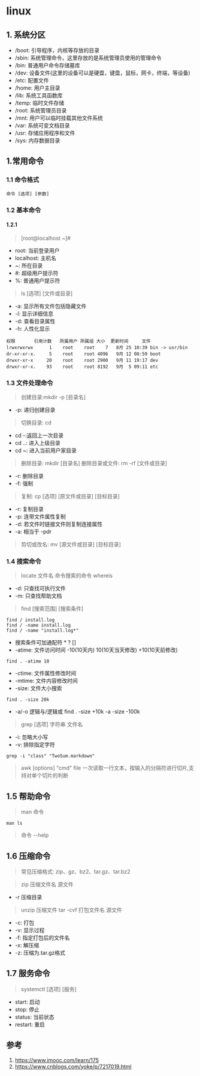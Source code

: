 # linux
## 1. 系统分区
* /boot: 引导程序，内核等存放的目录
* /sbin: 系统管理命令，这里存放的是系统管理员使用的管理命令
* /bin: 普通用户命令存储墓库
* /dev: 设备文件(这里的设备可以是硬盘，键盘，鼠标，网卡，终端，等设备)
* /etc: 配置文件
* /home: 用户主目录
* /lib: 系统工具函数库
* /temp: 临时文件存储
* /root: 系统管理员目录
* /mnt: 用户可以临时挂载其他文件系统
* /var: 系统可变文档目录
* /usr: 存储应用程序和文件
* /sys: 内存数据目录
## 1.常用命令
### 1.1 命令格式
```
命令 [选项] [参数]
```
### 1.2 基本命令
#### 1.2.1
>  [root@localhost ~]#
* root: 当前登录用户
* localhost: 主机名
* ~: 所在目录
* #: 超级用户提示符
* %: 普通用户提示符

> ls [选项] [文件或目录]
* -a: 显示所有文件包括隐藏文件
* -l: 显示详细信息
* -d: 查看目录属性
* -h: 人性化显示
```
权限       引用计数   所属用户 所属组 大小  更新时间     文件
lrwxrwxrwx      1    root    root    7   8月 25 10:39 bin -> usr/bin
dr-xr-xr-x.     5    root    root 4096   9月 12 08:59 boot
drwxr-xr-x     20    root    root 2900   9月 11 19:17 dev
drwxr-xr-x.    93    root    root 8192   9月  5 09:11 etc
```
### 1.3 文件处理命令

> 创建目录:mkdir -p [目录名]
* -p: 递归创建目录
> 切换目录: cd
* cd -:返回上一次目录
* cd ..: 进入上级目录
* cd ~: 进入当前用户家目录

> 删除目录: mkdir [目录名]
> 删除目录或文件: rm -rf [文件或目录]
* -r: 删除目录
* -f: 强制

> 复制: cp [选项] [原文件或目录] [目标目录]
* -r: 复制目录
* -p: 连带文件属性复制
* -d: 若文件时链接文件则复制连接属性
* -a: 相当于 -pdr

> 剪切或改名: mv [源文件或目录] [目标目录]
### 1.4 搜索命令

> locate 文件名
> 命令搜索的命令 whereis
* -d: 只查找可执行文件
* -m: 只查找帮助文档

> find [搜索范围] [搜索条件]
```
find / install.log
find / -name install.log
find / -name "install.log*"
```
* 搜索条件可加通配符 * ? []
* -atime: 文件访问时间 -10(10天内) 10(10天当天修改) +10(10天前修改)
```
find . -atime 10
```
* -ctime: 文件属性修改时间
* -mtime: 文件内容修改时间
* -size: 文件大小搜索
```
find . -size 20k
```
* -a/-o 逻辑与/逻辑或
find . -size +10k -a -size -100k

> grep [选项] 字符串 文件名
* -i: 忽略大小写
* -v: 排除指定字符
```
grep -i "class" "TwoSum.markdown"
```

> awk [options] "cmd" file
> 一次读取一行文本，按输入的分隔符进行切片,支持对单个切片的判断
## 1.5 帮助命令
> man 命令
```
man ls
```
> 命令 --help
## 1.6 压缩命令
> 常见压缩格式: zip、gz、bz2、tar.gz、tar.bz2

> zip 压缩文件名 源文件
* -r 压缩目录

> unzip 压缩文件
> tar -cvf 打包文件名 源文件
* -c: 打包
* -v: 显示过程
* -f: 指定打包后的文件名
* -x: 解压缩
* -z: 压缩为.tar.gz格式
## 1.7 服务命令

> systemctl [选项] [服务]
* start: 启动
* stop: 停止
* status: 当前状态
* restart: 重启


## 参考
1. https://www.imooc.com/learn/175
1. https://www.cnblogs.com/yoke/p/7217019.html

